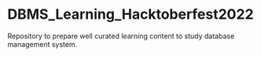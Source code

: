 # DBMS_Learning_Hacktoberfest2022
Repository to prepare well curated learning content to study database management system.
